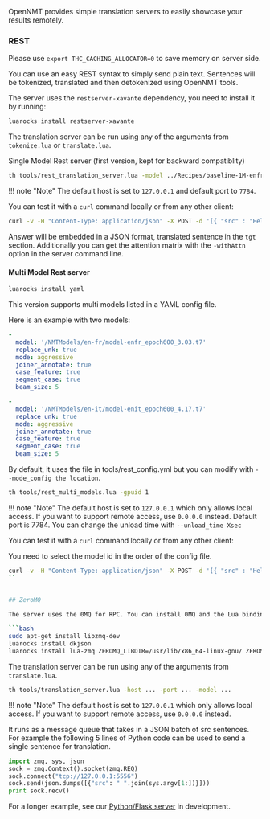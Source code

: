 OpenNMT provides simple translation servers to easily showcase your results remotely.

### REST

Please use ```export THC_CACHING_ALLOCATOR=0``` to save memory on server side.

You can use an easy REST syntax to simply send plain text. Sentences will be tokenized, translated and then detokenized using OpenNMT tools.

The server uses the `restserver-xavante` dependency, you need to install it by running:

```bash
luarocks install restserver-xavante
```

The translation server can be run using any of the arguments from `tokenize.lua` or `translate.lua`.

Single Model Rest server (first version, kept for backward compatiblity)

```bash
th tools/rest_translation_server.lua -model ../Recipes/baseline-1M-enfr/exp/model-baseline-1M-enfr_epoch13_3.44.t7 -gpuid 1 -host ... -port -case_feature -bpe_model ...
```

!!! note "Note"
    The default host is set to `127.0.0.1` and default port to `7784`.

You can test it with a `curl` command locally or from any other client:

```bash
curl -v -H "Content-Type: application/json" -X POST -d '[{ "src" : "Hello World" }]' http://IP_address:7784/translator/translate
```

Answer will be embedded in a JSON format, translated sentence in the `tgt` section. Additionally you can get the attention matrix with the `-withAttn` option in the server command line.

#### Multi Model Rest server

```bash
luarocks install yaml
```

This version supports multi models listed in a YAML config file.

Here is an example with two models:

```yaml
-
  model: '/NMTModels/en-fr/model-enfr_epoch600_3.03.t7'
  replace_unk: true
  mode: aggressive
  joiner_annotate: true
  case_feature: true
  segment_case: true
  beam_size: 5

-
  model: '/NMTModels/en-it/model-enit_epoch600_4.17.t7'
  replace_unk: true
  mode: aggressive
  joiner_annotate: true
  case_feature: true
  segment_case: true
  beam_size: 5
```

By default, it uses the file in tools/rest_config.yml but you can modify with `--mode_config the location`.


```bash
th tools/rest_multi_models.lua -gpuid 1
```

!!! note "Note"
    The default host is set to `127.0.0.1` which only allows local access. If you want to support remote access, use `0.0.0.0` instead. Default port is 7784. You can change the unload time with `--unload_time Xsec`

You can test it with a `curl` command locally or from any other client:

You need to select the model id in the order of the config file.

```bash
curl -v -H "Content-Type: application/json" -X POST -d '[{ "src" : "Hello World" , "id" : 1 }]' http://IP_address:7784/translator/translate
``


## ZeroMQ

The server uses the 0MQ for RPC. You can install 0MQ and the Lua bindings on Ubuntu by running:

```bash
sudo apt-get install libzmq-dev
luarocks install dkjson
luarocks install lua-zmq ZEROMQ_LIBDIR=/usr/lib/x86_64-linux-gnu/ ZEROMQ_INCDIR=/usr/include
```

The translation server can be run using any of the arguments from `translate.lua`.

```bash
th tools/translation_server.lua -host ... -port ... -model ...
```

!!! note "Note"
    The default host is set to `127.0.0.1` which only allows local access. If you want to support remote access, use `0.0.0.0` instead.

It runs as a message queue that takes in a JSON batch of src sentences. For example the following 5 lines of Python
code can be used to send a single sentence for translation.

```python
import zmq, sys, json
sock = zmq.Context().socket(zmq.REQ)
sock.connect("tcp://127.0.0.1:5556")
sock.send(json.dumps([{"src": " ".join(sys.argv[1:])}]))
print sock.recv()
```

For a longer example, see our <a href="http://github.com/OpenNMT/Server/">Python/Flask server</a> in development.
